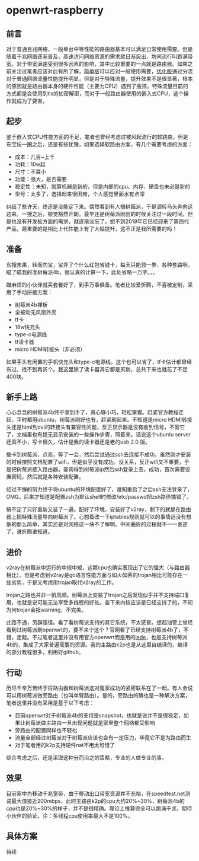 # openwrt-raspberry

## 前言

对于普通百兆网络，一般单台中等性能的路由器基本可以满足日常使用需要。但是随着千兆网络逐渐普及，高速访问网络资源的需求就日渐突出，坊间流行叫跑满带宽。对于带宽满速受到很多因素的影响，其中比较重要的一点就是路由器。如果之前关注过笔者应该对此有所了解，[简单版](https://github.com/felix-fly/v2ray-openwrt)可以应对一般使用需要，[优化版](https://github.com/felix-fly/v2ray-dnsmasq-dnscrypt)通过分流对于普通网络流量性能提升明显，但是对于特殊流量，提升效果不是很显著，根本的原因就是路由器本身的硬件性能（主要为CPU）遇到了瓶颈。特殊流量目前的方式都是会使用到tls的加密解密，而对于一般路由器使用的嵌入式CPU，这个操作就成为了要害。

## 起步

鉴于嵌入式CPU性能方面的不足，笔者也曾经考虑过被风起流行的软路由，但是东宝坛一圈之后，还是有些犹豫，如果选择软路由方案，有几个需要考虑的方面：

* 成本：几百~上千
* 功耗：10w起
* 尺寸：不算小
* 功能：强大，是否需要
* 稳定性：未知，就算机器是新的，但是内部的cpu、内存、硬盘也未必是新的
* 型号：太多了，选择起来很困难，个人感觉里面水有点深

纠结了些许天，终还是没能定下来。偶然看到有人搞树莓派，于是调转马头奔向这边来。一搜之后，顿觉豁然开朗。最早还是树莓派刚出的时候关注过一段时间，但是也没有开发板方面的需求，就逐渐淡忘了。想不到2019年它已经迎来了第四代产品，最重要的是相比上代性能上有了大幅提升，这不正是我所需要的吗！

## 准备

东搜未果，转而向宝，宝弄了个什么红包省钱卡，每天只能领一券，各种套路啊。瞄了瞄我的准树莓派4b，很认真的计算一下，此处省略一万字。。。

嫌麻烦的小伙伴就买套餐好了，到手万事俱备。笔者比较爱折腾，不喜被定制，采用了手动拼接方案：

* 树莓派4b裸板
* 全被动无风扇外壳
* tf卡
* 18w快充头
* type-c电源线
* tf读卡器
* micro HDMI转接头（非必须）

如果手头有闲置的手机快充头和type-c电源线，这个也可以省了，tf卡估计都曾经有过，找不到再买个。我这里除了读卡器其它都是买新，总共下来也就花了不足400块。

## 新手上路

心心念念的树莓派4b终于拿到手了，真心够小巧，轻松掌握。赶紧官方教程走起，平时都用ubuntu，树莓派刚好也有，赶紧刷起来。不知道是micro HDMI转接头还是html到dvi的转接头有兼容性问题，反正显示器是没有收到信号，不管它了，文档里也有提无显示安装的一些操作步骤，照着来。话说这个ubuntu server还真不小，写卡很久，估计是我的读卡器还是老的usb 2.0
版。

插卡到树莓派，点亮，等了一会，然后尝试通过ssh去连接不成功，虽然刚才安装的时候按照文档配置了wifi，但是似乎没有成功。没关系，反正wifi又不重要，于是把树莓派接入路由器，查询得到树莓派ip然后ssh登录上去，成功，首次需要设置密码，然后就是各种安装配置。

经过不懈的努力终于将ubuntu的环境配置好了，谁知重启了之后ssh无法登录了，OMG。后来才知道是配置zsh为默认shell时修改/etc/passwd把zsh路径搞错了。

搞不定了只好重新又装了一遍。配好了环境，安装好了v2ray，剩下的就是在路由器上把特殊流量导向树莓派了。心想着改一下iptables规则就可以的事情远没有想象的那么简单，其实还是对网络这一块不了解啊。中间曲折的过程就不一一表述了，谁折腾谁知道。

## 进价

v2ray在树莓派中运行的中规中矩，这颗cpu也确实表现出了它的强大（与路由器相比）。但是考虑到v2ray是go语言性能方面与如火如荼的trojan相比可能存在一些劣势，于是又考虑用trojan取代v2ray的工作。

trojan之路也并非一帆风顺。树莓派上安装了trojan之后发现似乎并不支持端口复用，也就是说可能无法享受多线程的好处。查下来内核应该是已经支持了的，不知为何trojan会报warning，不完美。

此路不通，另辟蹊径。看了看树莓派支持的其它系统，不太感冒。想起油管上曾经看到过树莓派刷openwrt的，要不来个这个？官网看了已经支持树莓派4b了，不错，走起。不过笔者这里并没有用官方openwrt而是用的[lede](https://github.com/coolsnowwolf/lede)，也是支持树莓派4b的，集成了大家普遍需要的资源。我的主路由k2p也是从这里自编译的，编译的部分教程很多，利用好github。

## 行动

历尽千辛万苦终于将路由器和树莓派这对冤家成功的紧密联系在了一起。有人会说可以用树莓派做旁路由（也叫单臂路由）。是的，旁路由的确也是一种解决方案，笔者这里并没有采用是基于以下考虑：

* 目前openwrt对于树莓派4b的支持是snapshot，也就是说并不是很稳定，如果让树莓派做主路由一旦出现问题就是家里整个网络都受影响
* 旁路由的配置同样也不轻松
* 流量全部经过树莓派对于树莓派应该也会有一定压力，毕竟它不是为路由而生
* 对于笔者用的k2p支持硬件nat不用太可惜了

综合考虑之后，还是采取这种分而治之的策略，专业的人做专业的事。

## 效果

目前家中为移动千兆宽带，由于移动出口带宽资源并不充裕，在speedtest.net测试最大值接近200mbps，此时主路由k2p的cpu大约20%~30%，树莓派4b的cpu也是20%~30%的样子，并不是很精确。理论上推算完全可以跑满千兆，期待小伙伴的验证。注：多线程cpu使用率最大不是100%。

## 具体方案

待续
